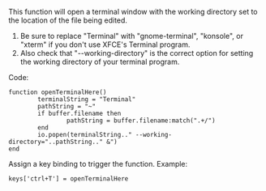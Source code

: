 This function will open a terminal window with the working directory set to the
location of the file being edited.

1. Be sure to replace "Terminal" with "gnome-terminal", "konsole", or "xterm" if
   you don't use XFCE's Terminal program.
2. Also check that "--working-directory" is the correct option for setting the
   working directory of your terminal program.

Code:

    function openTerminalHere()
            terminalString = "Terminal"
            pathString = "~"
            if buffer.filename then
                    pathString = buffer.filename:match(".+/")
            end
            io.popen(terminalString.." --working-directory="..pathString.." &")
    end

Assign a key binding to trigger the function. Example:

    keys['ctrl+T'] = openTerminalHere
